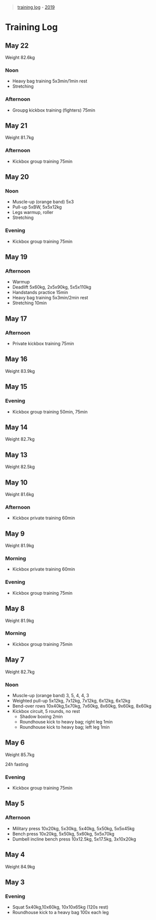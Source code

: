 > [training log](/training-log/) - [2019](/training-log/2019/)

# Training Log

## May 22
Weight 82.6kg

### Noon
- Heavy bag training 5x3min/1min rest
- Stretching

### Afternoon
- Groupg kickbox training (fighters) 75min


## May 21
Weight 81.7kg

### Afternoon
- Kickbox group training 75min


## May 20
### Noon
- Muscle-up (orange band) 5x3
- Pull-up 5xBW, 5x5x12kg
- Legs warmup, roller
- Stretching

### Evening
- Kickbox group training 75min


## May 19
### Afternoon
- Warmup
- Deadlift 5x60kg, 2x5x90kg,  5x5x110kg
- Handstands practice 15min
- Heavy bag training 5x3min/2min rest
- Stretching 10min

## May 17
### Afternoon
- Private kickbox training 75min


## May 16
Weight 83.9kg


## May 15
### Evening
- Kickbox group training 50min, 75min


## May 14
Weight 82.7kg


## May 13
Weight 82.5kg


## May 10
Weight 81.6kg

### Afternoon 
- Kickbox private training 60min


## May 9
Weight 81.9kg

### Morning
- Kickbox private training 60min

### Evening
- Kickbox group training 75min


## May 8
Weight 81.9kg

### Morning
- Kickbox group training 75min


## May 7
Weight 82.7kg

### Noon
- Muscle-up (orange band) 3, 5, 4, 4, 3
- Weighted pull-up 5x12kg, 7x12kg, 7x12kg, 6x12kg, 6x12kg
- Bend-over rows 10x40kg,5x70kg, 7x60kg, 8x60kg, 9x60kg, 8x60kg
- Kickbox circuit, 5 rounds, no rest
  - Shadow boxing 2min
  - Roundhouse kick to heavy bag; right leg 1min
  - Roundhouse kick to heavy bag; left leg 1min

## May 6
Weight 85.7kg

24h fasting

### Evening
- Kickbox group training 75min

## May 5
### Afternoon
- Military press 10x20kg, 5x30kg, 5x40kg, 5x50kg, 5x5x45kg
- Bench press 10x20kg, 5x50kg, 5x60kg, 5x5x70kg
- Dumbell incline bench press 10x12.5kg, 5x17.5kg, 3x10x20kg


## May 4
Weight 84.9kg


## May 3
### Evening
- Squat 5x40kg,10x60kg, 10x10x65kg (120s rest)
- Roundhouse kick to a heavy bag 100x each leg